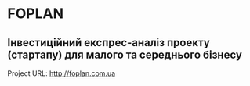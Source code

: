 # FOPLAN
## Інвестиційний експрес-аналіз проекту (стартапу) для малого та середнього бізнесу

Project URL: http://foplan.com.ua

